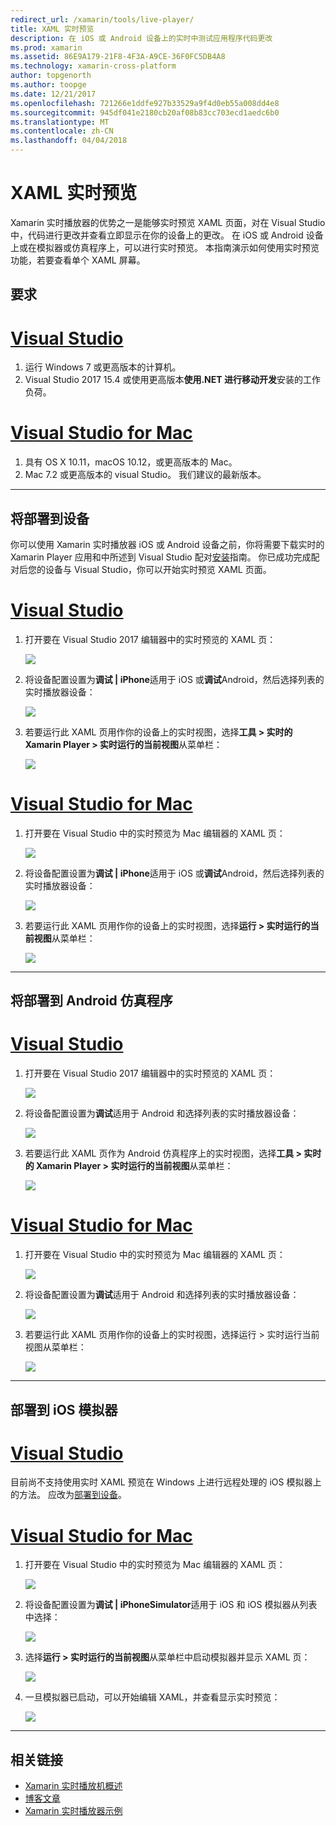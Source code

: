 ```yaml
---
redirect_url: /xamarin/tools/live-player/
title: XAML 实时预览
description: 在 iOS 或 Android 设备上的实时中测试应用程序代码更改
ms.prod: xamarin
ms.assetid: 86E9A179-21F8-4F3A-A9CE-36F0FC5DB4A8
ms.technology: xamarin-cross-platform
author: topgenorth
ms.author: toopge
ms.date: 12/21/2017
ms.openlocfilehash: 721266e1ddfe927b33529a9f4d0eb55a008dd4e8
ms.sourcegitcommit: 945df041e2180cb20af08b83cc703ecd1aedc6b0
ms.translationtype: MT
ms.contentlocale: zh-CN
ms.lasthandoff: 04/04/2018
---
```

# <a name="xaml-live-previewing"></a>XAML 实时预览

Xamarin 实时播放器的优势之一是能够实时预览 XAML 页面，对在 Visual Studio 中，代码进行更改并查看立即显示在你的设备上的更改。 在 iOS 或 Android 设备上或在模拟器或仿真程序上，可以进行实时预览。 本指南演示如何使用实时预览功能，若要查看单个 XAML 屏幕。

## <a name="requirements"></a>要求

# <a name="visual-studiotabwindows"></a>[Visual Studio](#tab/windows)

1. 运行 Windows 7 或更高版本的计算机。
2. Visual Studio 2017 15.4 或使用更高版本**使用.NET 进行移动开发**安装的工作负荷。

# <a name="visual-studio-for-mactabmacos"></a>[Visual Studio for Mac](#tab/macos)

1. 具有 OS X 10.11，macOS 10.12，或更高版本的 Mac。
2. Mac 7.2 或更高版本的 visual Studio。 我们建议的最新版本。

-----



<a name="deploydevice" />

## <a name="deploying-to-device"></a>将部署到设备

你可以使用 Xamarin 实时播放器 iOS 或 Android 设备之前，你将需要下载实时的 Xamarin Player 应用和中所述到 Visual Studio 配对[安装](~/tools/live-player/install.md)指南。 你已成功完成配对后您的设备与 Visual Studio，你可以开始实时预览 XAML 页面。 

# <a name="visual-studiotabwindows"></a>[Visual Studio](#tab/windows)

1. 打开要在 Visual Studio 2017 编辑器中的实时预览的 XAML 页：

    ![](live-view-images/vs-image1.png)

2. 将设备配置设置为**调试 | iPhone**适用于 iOS 或**调试**Android，然后选择列表的实时播放器设备：

    ![](live-view-images/vs-image2.png)

3. 若要运行此 XAML 页用作你的设备上的实时视图，选择**工具 > 实时的 Xamarin Player > 实时运行的当前视图**从菜单栏：

    ![](live-view-images/vs-image3.png)

# <a name="visual-studio-for-mactabmacos"></a>[Visual Studio for Mac](#tab/macos)

1. 打开要在 Visual Studio 中的实时预览为 Mac 编辑器的 XAML 页：

    ![](live-view-images/image1.png)

2. 将设备配置设置为**调试 | iPhone**适用于 iOS 或**调试**Android，然后选择列表的实时播放器设备：

    ![](live-view-images/image2.png)

3. 若要运行此 XAML 页用作你的设备上的实时视图，选择**运行 > 实时运行的当前视图**从菜单栏：

    ![](live-view-images/image3.png)

-----








## <a name="deploying-to-android-emulator"></a>将部署到 Android 仿真程序

# <a name="visual-studiotabvswin"></a>[Visual Studio](#tab/vswin)

1. 打开要在 Visual Studio 2017 编辑器中的实时预览的 XAML 页：

    ![](live-view-images/vs-image1.png)

2. 将设备配置设置为**调试**适用于 Android 和选择列表的实时播放器设备：

    ![](live-view-images/vs-image4.png)

3. 若要运行此 XAML 页作为 Android 仿真程序上的实时视图，选择**工具 > 实时的 Xamarin Player > 实时运行的当前视图**从菜单栏：

    ![](live-view-images/vs-image3.png)

# <a name="visual-studio-for-mactabvsmac"></a>[Visual Studio for Mac](#tab/vsmac)

1. 打开要在 Visual Studio 中的实时预览为 Mac 编辑器的 XAML 页：

    ![](live-view-images/image7.png)

2. 将设备配置设置为**调试**适用于 Android 和选择列表的实时播放器设备：

    ![](live-view-images/image6.png)

3. 若要运行此 XAML 页用作你的设备上的实时视图，选择运行 > 实时运行当前视图从菜单栏：

    ![](live-view-images/image3.png)

-----





## <a name="deploying-to-ios-simulator"></a>部署到 iOS 模拟器

# <a name="visual-studiotabvswin"></a>[Visual Studio](#tab/vswin)

目前尚不支持使用实时 XAML 预览在 Windows 上进行远程处理的 iOS 模拟器上的方法。 应改为[部署到设备](#deploydevice)。

# <a name="visual-studio-for-mactabvsmac"></a>[Visual Studio for Mac](#tab/vsmac)

1. 打开要在 Visual Studio 中的实时预览为 Mac 编辑器的 XAML 页：

    ![](live-view-images/image1.png)

2. 将设备配置设置为**调试 | iPhoneSimulator**适用于 iOS 和 iOS 模拟器从列表中选择：

    ![](live-view-images/image2.png)

3. 选择**运行 > 实时运行的当前视图**从菜单栏中启动模拟器并显示 XAML 页：

    ![](live-view-images/image4.png)

4. 一旦模拟器已启动，可以开始编辑 XAML，并查看显示实时预览：

    ![](live-view-images/image5.png)  

-----








## <a name="related-links"></a>相关链接

- [Xamarin 实时播放机概述](https://xamarin.com/live)
- [博客文章](https://blog.xamarin.com/live-player/)
- [Xamarin 实时播放器示例](~/tools/livehttps://developer.xamarin.com/samples.md)
